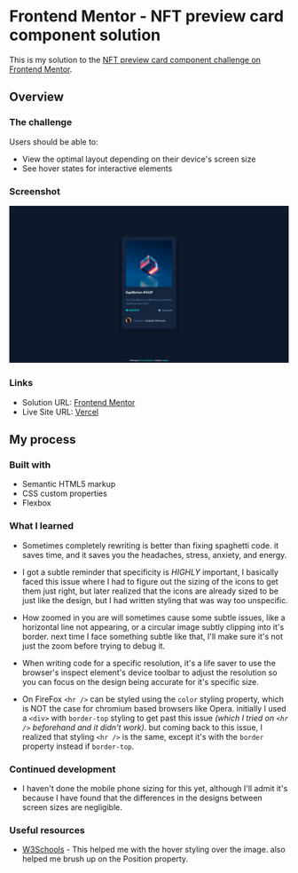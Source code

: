 # Frontend Mentor - NFT preview card component solution

This is my solution to the [NFT preview card component challenge on Frontend Mentor](https://www.frontendmentor.io/challenges/nft-preview-card-component-SbdUL_w0U).

## Overview

### The challenge

Users should be able to:

- View the optimal layout depending on their device's screen size
- See hover states for interactive elements

### Screenshot

![Screenshot of Implementation](./screenshot.png)

### Links

- Solution URL: [Frontend Mentor](https://www.frontendmentor.io/solutions/nft-preview-card-component-Aa1o4YCxlx)
- Live Site URL: [Vercel](https://nft-preview-card-component-teal-seven.vercel.app)

## My process

### Built with

- Semantic HTML5 markup
- CSS custom properties
- Flexbox

### What I learned

- Sometimes completely rewriting is better than fixing spaghetti code. it saves time, and it saves you the headaches, stress, anxiety, and energy.

- I got a subtle reminder that specificity is _HIGHLY_ important, I basically faced this issue where I had to figure out the sizing of the icons to get them just right, but later realized that the icons are already sized to be just like the design, but I had written styling that was way too unspecific.

- How zoomed in you are will sometimes cause some subtle issues, like a horizontal line not appearing, or a circular image subtly clipping into it's border. next time I face something subtle like that, I'll make sure it's not just the zoom before trying to debug it.

- When writing code for a specific resolution, it's a life saver to use the browser's inspect element's device toolbar to adjust the resolution so you can focus on the design being accurate for it's specific size.

- On FireFox `<hr />` can be styled using the `color` styling property, which is NOT the case for chromium based browsers like Opera. initially I used a `<div>` with `border-top` styling to get past this issue _(which I tried on `<hr />` beforehand and it didn't work)_. but coming back to this issue, I realized that styling `<hr />` is the same, except it's with the `border` property instead if `border-top`.

### Continued development

- I haven't done the mobile phone sizing for this yet, although I'll admit it's because I have found that the differences in the designs between screen sizes are negligible.

### Useful resources

- [W3Schools](https://www.w3schools.com/css/css3_images.asp) - This helped me with the hover styling over the image. also helped me brush up on the Position property.
